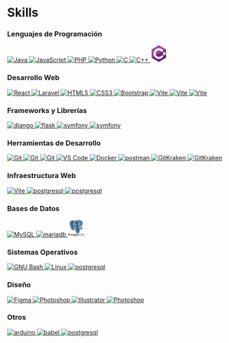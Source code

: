 <h1>Skills</h1>

<h3>Lenguajes de Programación</h3>
<p align="left" dir="auto" style="a{text-decoration: none;}">
  <span >
    <a href="https://www.oracle.com/java/" rel="nofollow">
      <img
        src="https://raw.githubusercontent.com/danielcranney/readme-generator/main/public/icons/skills/java-colored.svg"
        width="36"
        height="36"
        alt="Java"
        style="max-width: 100%"
      />
    </a>
  </span>
  <span>
    <a
      href="https://developer.mozilla.org/en-US/docs/Web/JavaScript"
      rel="nofollow"
    >
      <img
        src="https://raw.githubusercontent.com/danielcranney/readme-generator/main/public/icons/skills/javascript-colored.svg"
        width="36"
        height="36"
        alt="JavaScript"
        style="max-width: 100%"
      />
    </a>
  </span>
  <span>
    <a href="https://www.php.net/" rel="nofollow">
      <img
        src="https://raw.githubusercontent.com/danielcranney/readme-generator/main/public/icons/skills/php-colored.svg"
        width="36"
        height="36"
        alt="PHP"
        style="max-width: 100%"
      />
    </a>
  </span>
  <span>
    <a href="https://www.python.org/" rel="nofollow">
      <img
        src="https://raw.githubusercontent.com/danielcranney/readme-generator/main/public/icons/skills/python-colored.svg"
        width="36"
        height="36"
        alt="Python"
        style="max-width: 100%"
      />
    </a>
  </span>
  <span>
    <a
      href="https://docs.microsoft.com/en-us/cpp/?view=msvc-170"
      target="_blank"
      rel="noreferrer"
    >
      <img
        src="https://raw.githubusercontent.com/danielcranney/readme-generator/main/public/icons/skills/c-colored.svg"
        width="36"
        height="36"
        alt="C"
      />
    </a>
  </span>
  <span>
    <a
      href="https://docs.microsoft.com/en-us/cpp/?view=msvc-170"
      target="_blank"
      rel="noreferrer"
    >
      <img
        src="https://raw.githubusercontent.com/danielcranney/readme-generator/main/public/icons/skills/cplusplus-colored.svg"
        width="36"
        height="36"
        alt="C++"
      />
    </a>
  </span>
  <span>
    <a href="https://www.w3schools.com/cs/" target="_blank" rel="noreferrer">
      <img
        src="https://raw.githubusercontent.com/devicons/devicon/master/icons/csharp/csharp-original.svg"
        alt="csharp"
        width="40"
        height="40"
      />
    </a>
  </span>
</p>

<h3>Desarrollo Web</h3>
<p align="left" dir="auto">
  <span>
    <a href="https://reactjs.org/" rel="nofollow">
      <img
        src="https://raw.githubusercontent.com/danielcranney/readme-generator/main/public/icons/skills/react-colored.svg"
        width="36"
        height="36"
        alt="React"
        style="max-width: 100%"
      />
    </a>
  </span>
  <span>
    <a href="https://laravel.com/" rel="nofollow">
      <img
        src="https://raw.githubusercontent.com/danielcranney/readme-generator/main/public/icons/skills/laravel-colored.svg"
        width="36"
        height="36"
        alt="Laravel"
        style="max-width: 100%"
      />
    </a>
  </span>
  <span>
    <a
      href="https://developer.mozilla.org/en-US/docs/Glossary/HTML5"
      rel="nofollow"
    >
      <img
        src="https://raw.githubusercontent.com/danielcranney/readme-generator/main/public/icons/skills/html5-colored.svg"
        width="36"
        height="36"
        alt="HTML5"
        style="max-width: 100%"
      />
    </a>
  </span>
  <span>
    <a href="https://www.w3.org/TR/CSS/#css" rel="nofollow">
      <img
        src="https://raw.githubusercontent.com/danielcranney/readme-generator/main/public/icons/skills/css3-colored.svg"
        width="36"
        height="36"
        alt="CSS3"
        style="max-width: 100%"
      />
    </a>
  </span>
  <span>
    <a href="https://getbootstrap.com/" rel="nofollow">
      <img
        src="https://raw.githubusercontent.com/danielcranney/readme-generator/main/public/icons/skills/bootstrap-colored.svg"
        width="36"
        height="36"
        alt="Bootstrap"
        style="max-width: 100%"
      />
    </a>
  </span>
  <span>
    <a href="https://vitejs.dev/" rel="nofollow">
      <img
        src="https://raw.githubusercontent.com/danielcranney/readme-generator/main/public/icons/skills/vite-colored.svg"
        width="36"
        height="36"
        alt="Vite"
        style="max-width: 100%"
      />
    </a>
  </span>
  <span>
    <a href="https://eslint.org/" rel="nofollow">
      <img
        src="https://www.vectorlogo.zone/logos/eslint/eslint-icon.svg"
        width="36"
        height="36"
        alt="Vite"
        style="max-width: 100%"
      />
    </a>
  </span>
  <span>
    <a href="https://www.npmjs.com/" rel="nofollow">
      <img
        src="https://www.vectorlogo.zone/logos/npmjs/npmjs-ar21.svg"
        width="36"
        height="36"
        alt="Vite"
        style="max-width: 100%"
      />
    </a>
  </span>
</p>

<h3>Frameworks y Librerías</h3>
<p align="left" dir="auto">
  <span>
    <a href="https://www.djangoproject.com/" target="_blank" rel="noreferrer">
      <img
        src="https://cdn.worldvectorlogo.com/logos/django.svg"
        alt="django"
        width="40"
        height="40"
      />
    </a>
  </span>
  <span>
    <a
      href="https://flask.palletsprojects.com/"
      target="_blank"
      rel="noreferrer"
    >
      <img
        src="https://www.vectorlogo.zone/logos/pocoo_flask/pocoo_flask-icon.svg"
        alt="flask"
        width="40"
        height="40"
      />
    </a>
  </span>
  <span>
    <a href="https://symfony.com" target="_blank" rel="noreferrer">
      <img
        src="https://symfony.com/logos/symfony_black_03.svg"
        alt="symfony"
        width="40"
        height="40"
      />
    </a>
  </span>
  <span>
    <a href="https://jestjs.io/es-ES/" target="_blank" rel="noreferrer">
      <img
        src="https://www.vectorlogo.zone/logos/jestjsio/jestjsio-icon.svg"
        alt="symfony"
        width="40"
        height="40"
      />
    </a>
  </span>
</p>

<h3>Herramientas de Desarrollo</h3>
<p align="left" dir="auto">
  <span>
    <a href="https://git-scm.com/" rel="nofollow">
      <img
        src="https://raw.githubusercontent.com/danielcranney/readme-generator/main/public/icons/skills/git-colored.svg"
        width="36"
        height="36"
        alt="Git"
        style="max-width: 100%"
      />
    </a>
  </span>
  <span>
    <a href="https://about.gitlab.com/" rel="nofollow">
      <img
        src="https://www.vectorlogo.zone/logos/gitlab/gitlab-icon.svg"
        width="36"
        height="36"
        alt="Git"
        style="max-width: 100%"
      />
    </a>
  </span>
  <span>
    <a href="https://github.com/" rel="nofollow">
      <img
        src="https://www.vectorlogo.zone/logos/github/github-icon.svg"
        width="36"
        height="36"
        alt="Git"
        style="max-width: 100%"
      />
    </a>
  </span>
  <span>
    <a href="https://www.visualstudiocode.com" rel="nofollow">
      <img
        src="https://raw.githubusercontent.com/danielcranney/readme-generator/main/public/icons/skills/visualstudiocode.svg"
        width="36"
        height="36"
        alt="VS Code"
        style="max-width: 100%"
      />
    </a>
  </span>
  <span>
    <a href="https://www.docker.com/" rel="nofollow">
      <img
        src="https://raw.githubusercontent.com/danielcranney/readme-generator/main/public/icons/skills/docker-colored.svg"
        width="36"
        height="36"
        alt="Docker"
        style="max-width: 100%"
      />
    </a>
  </span>
  <span>
    <a href="https://postman.com" target="_blank" rel="noreferrer">
      <img
        src="https://www.vectorlogo.zone/logos/getpostman/getpostman-icon.svg"
        alt="postman"
        width="40"
        height="40"
      />
    </a>
  </span>
  <span>
    <a href="https://www.gitkraken.com" rel="nofollow">
      <img
        src="https://www.vectorlogo.zone/logos/gitkraken/gitkraken-icon.svg"
        width="36"
        height="36"
        alt="GitKraken"
        style="max-width: 100%"
      />
    </a>
  </span>
  <span>
    <a href="https://www.atlassian.com/es/software/jira" rel="nofollow">
      <img
        src="https://www.vectorlogo.zone/logos/atlassian_jira/atlassian_jira-icon.svg"
        width="36"
        height="36"
        alt="GitKraken"
        style="max-width: 100%"
      />
    </a>
  </span>
</p>

<h3>Infraestructura Web</h3>
<p align="left" dir="auto">
  <span>
    <a href="https://graphql.org/" rel="nofollow">
      <img
        src="https://www.vectorlogo.zone/logos/graphql/graphql-icon.svg"
        width="36"
        height="36"
        alt="Vite"
        style="max-width: 100%"
      />
    </a>
  </span>
  <span>
    <a href="https://httpd.apache.org/" target="_blank" rel="noreferrer">
      <img
        src="https://www.vectorlogo.zone/logos/apache/apache-icon.svg"
        alt="postgresql"
        width="40"
        height="40"
      />
    </a>
  </span>
  <span>
    <a href="https://www.cloudflare.com/" target="_blank" rel="noreferrer">
      <img
        src="https://www.vectorlogo.zone/logos/cloudflare/cloudflare-icon.svg"
        alt="postgresql"
        width="40"
        height="40"
      />
    </a>
  </span>
</p>

<h3>Bases de Datos</h3>
<p align="left" dir="auto">
  <span>
    <a href="https://www.mysql.com/" rel="nofollow">
      <img
        src="https://raw.githubusercontent.com/danielcranney/readme-generator/main/public/icons/skills/mysql-colored.svg"
        width="36"
        height="36"
        alt="MySQL"
        style="max-width: 100%"
      />
    </a>
  </span>
  <span>
    <a href="https://mariadb.org/" target="_blank" rel="noreferrer">
      <img
        src="https://www.vectorlogo.zone/logos/mariadb/mariadb-icon.svg"
        alt="mariadb"
        width="40"
        height="40"
      />
    </a>
  </span>
  <span>
    <a href="https://www.postgresql.org" target="_blank" rel="noreferrer">
      <img
        src="https://raw.githubusercontent.com/devicons/devicon/master/icons/postgresql/postgresql-original-wordmark.svg"
        alt="postgresql"
        width="40"
        height="40"
      />
    </a>
  </span>
</p>

<h3>Sistemas Operativos</h3>
<p align="left" dir="auto">
  <span>
    <a href="https://www.gnu.org/software/bash/" rel="nofollow">
      <img
        src="https://raw.githubusercontent.com/danielcranney/readme-generator/main/public/icons/skills/gnubash.svg"
        width="36"
        height="36"
        alt="GNU Bash"
        style="max-width: 100%"
      />
    </a>
  </span>
  <span>
    <a href="https://www.linux.org" rel="nofollow">
      <img
        src="https://raw.githubusercontent.com/danielcranney/readme-generator/main/public/icons/skills/linux-colored.svg"
        width="36"
        height="36"
        alt="Linux"
        style="max-width: 100%"
      />
    </a>
  </span>
   <span style="text-decoration: none;">
    <a href="https://www.debian.org/index.es.html" target="_blank" rel="noreferrer">
      <img
        src="https://www.vectorlogo.zone/logos/debian/debian-icon.svg"
        alt="postgresql"
        width="40"
        height="40"
      />
    </a>
  </span>
</p>

<h3>Diseño</h3>
<p align="left" dir="auto">
  <span>
    <a href="https://www.figma.com/" rel="nofollow">
      <img
        src="https://raw.githubusercontent.com/danielcranney/readme-generator/main/public/icons/skills/figma-colored.svg"
        width="36"
        height="36"
        alt="Figma"
        style="max-width: 100%"
      />
    </a>
  </span>
  <span>
    <a href="https://www.adobe.com/uk/products/photoshop.html" rel="nofollow">
      <img
        src="https://raw.githubusercontent.com/danielcranney/readme-generator/main/public/icons/skills/photoshop-colored.svg"
        width="36"
        height="36"
        alt="Photoshop"
        style="max-width: 100%"
      />
    </a>
  </span>
  <span>
    <a
      href="/danielcranney/danielcranney/blob/main/adobe.com/uk/products/illustrator.html"
    >
      <img
        src="https://raw.githubusercontent.com/danielcranney/readme-generator/main/public/icons/skills/illustrator-colored.svg"
        width="36"
        height="36"
        alt="Illustrator"
        style="max-width: 100%"
      />
    </a>
  </span>
  <span>
    <a href="https://www.gimp.org/" rel="nofollow">
      <img
        src="https://www.vectorlogo.zone/logos/gimp/gimp-icon.svg"
        width="36"
        height="36"
        alt="Photoshop"
        style="max-width: 100%"
      />
    </a>
  </span>
</p>

<h3>Otros</h3>
<p align="left" dir="auto">
  <span>
    <a href="https://www.arduino.cc/" target="_blank" rel="noreferrer">
      <img
        src="https://cdn.worldvectorlogo.com/logos/arduino-1.svg"
        alt="arduino"
        width="40"
        height="40"
      />
    </a>
  </span>
  <span>
    <a href="https://babeljs.io/" target="_blank" rel="noreferrer">
      <img
        src="https://www.vectorlogo.zone/logos/babeljs/babeljs-icon.svg"
        alt="babel"
        width="40"
        height="40"
      />
    </a>
  </span>
   <span>
    <a href="https://www.cisco.com/c/es_es/index.html" target="_blank" rel="noreferrer">
      <img
        src="https://www.vectorlogo.zone/logos/cisco/cisco-ar21.svg"
        alt="postgresql"
        width="40"
        height="40"
      />
    </a>
  </span>
</p>

<!---
Fcojavier9/Fcojavier9 is a ✨ special ✨ repository because its `README.md` (this file) appears on your GitHub profile.
You can click the Preview link to take a look at your changes.
--->
